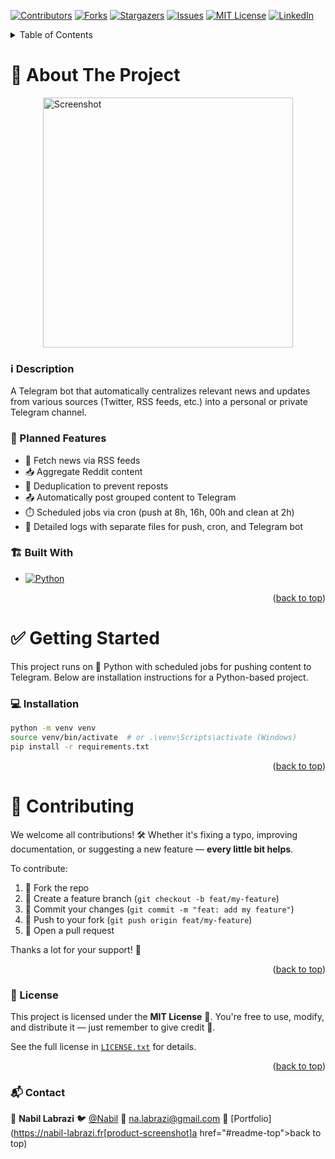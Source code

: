 <a name="readme-top"></a>

<!-- PROJECT SHIELDS -->
[![Contributors][contributors-shield]][contributors-url]
[![Forks][forks-shield]][forks-url]
[![Stargazers][stars-shield]][stars-url]
[![Issues][issues-shield]][issues-url]
[![MIT License][license-shield]][license-url]
[![LinkedIn][linkedin-shield]][linkedin-url]



<!-- TABLE OF CONTENTS -->
<details>
  <summary>Table of Contents</summary>
  <ol>
    <li>
      <a href="#about-the-project">About The Project</a>
      <ul>
        <li><a href="#description">Description</a></li>
        <li><a href="#features">Planned Features</a></li>
        <li><a href="#built-with">Built With</a></li>
      </ul>
    </li>
    <li>
      <a href="#getting-started">Getting Started</a>
      <ul>
        <li><a href="#installation">Installation</a></li>
      </ul>
    </li>
    <li><a href="#contributing">Contributing</a>
      <ul>
        <li><a href="#license">License</a></li>
        <li><a href="#contact">Contact</a></li>
      </ul>
    </li>
  </ol>
</details>



<!-- ABOUT THE PROJECT -->
# 🧠 About The Project

<a href="https://nabil-labrazi.fr" target="_blank">
  <img src="[product-screenshot]" alt="Screenshot" width="400" style="display:block; margin:auto;" />
</a>



<!-- DESCRIPTION -->
### ℹ️ Description

A Telegram bot that automatically centralizes relevant news and updates from various sources (Twitter, RSS feeds, etc.) into a personal or private Telegram channel.

### 🚀 Planned Features

- 🔁 Fetch news via RSS feeds
- 📥 Aggregate Reddit content
- 🧠 Deduplication to prevent reposts
- 📤 Automatically post grouped content to Telegram
- ⏱️ Scheduled jobs via cron (push at 8h, 16h, 00h and clean at 2h)
- 📜 Detailed logs with separate files for push, cron, and Telegram bot



### 🏗️ Built With

* [![Python][Python.io]][Python-url]

<p align="right">(<a href="#readme-top">back to top</a>)</p>



<!-- GETTING STARTED -->
# ✅ Getting Started

This project runs on 🐍 Python with scheduled jobs for pushing content to Telegram.
Below are installation instructions for a Python-based project.

### 💻 Installation

```bash
python -m venv venv
source venv/bin/activate  # or .\venv\Scripts\activate (Windows)
pip install -r requirements.txt
```

<p align="right">(<a href="#readme-top">back to top</a>)</p>



<!-- CONTRIBUTING -->
# 🙌 Contributing

We welcome all contributions! 🛠️ Whether it's fixing a typo, improving documentation, or suggesting a new feature — **every little bit helps**.

To contribute:
1. 🍴 Fork the repo
2. 🔧 Create a feature branch (`git checkout -b feat/my-feature`)
3. 💬 Commit your changes (`git commit -m "feat: add my feature"`)
4. 🚀 Push to your fork (`git push origin feat/my-feature`)
5. 📨 Open a pull request

Thanks a lot for your support! 💙

<p align="right">(<a href="#readme-top">back to top</a>)</p>



<!-- LICENSE -->
### 📄 License

This project is licensed under the **MIT License** 📜.
You're free to use, modify, and distribute it — just remember to give credit 🤝.

See the full license in [`LICENSE.txt`](LICENSE.txt) for details.

<p align="right">(<a href="#readme-top">back to top</a>)</p>



<!-- CONTACT -->
### 📬 Contact

👤 **Nabil Labrazi**
🐦 [@Nabil](https://twitter.com/Nabil71405502)
📧 na.labrazi@gmail.com
🔗 [Portfolio](https://nabil-labrazi.fr[product-screenshot]a href="#readme-top">back to top</a>)</p>



<!-- MARKDOWN LINKS & IMAGES -->
<!-- https://www.markdownguide.org/basic-syntax/#reference-style-links -->
[contributors-shield]: https://img.shields.io/github/contributors/nlabrazi/sjvtdm.svg?style=for-the-badge
[contributors-url]: https://github.com/nlabrazi/sjvtdm/graphs/contributors
[forks-shield]: https://img.shields.io/github/forks/nlabrazi/sjvtdm.svg?style=for-the-badge
[forks-url]: https://github.com/nlabrazi/sjvtdm/network/members
[stars-shield]: https://img.shields.io/github/stars/nlabrazi/sjvtdm.svg?style=for-the-badge
[stars-url]: https://github.com/nlabrazi/sjvtdm/stargazers
[issues-shield]: https://img.shields.io/github/issues/nlabrazi/sjvtdm.svg?style=for-the-badge
[issues-url]: https://github.com/nlabrazi/sjvtdm/issues
[license-shield]: https://img.shields.io/github/license/nlabrazi/sjvtdm.svg?style=for-the-badge
[license-url]: https://github.com/nlabrazi/sjvtdm/blob/master/LICENSE.txt
[linkedin-shield]: https://img.shields.io/badge/-LinkedIn-black.svg?style=for-the-badge&logo=linkedin&colorB=555
[linkedin-url]: https://linkedin.com/in/nabil-labrazi
[product-screenshot]: /public/assets/images/screenshot.png
[Next.js]: https://img.shields.io/badge/next.js-000000?style=for-the-badge&logo=nextdotjs&logoColor=white
[Next-url]: https://nextjs.org/
[Rails.js]: https://img.shields.io/badge/rails-%23CC0000.svg?style=for-the-badge&logo=ruby-on-rails&logoColor=white
[Rails-url]: https://rubyonrails.org/
[React.js]: https://img.shields.io/badge/React-20232A?style=for-the-badge&logo=react&logoColor=61DAFB
[React-url]: https://reactjs.org/
[Ruby.js]: https://img.shields.io/badge/ruby-%23CC342D.svg?style=for-the-badge&logo=ruby&logoColor=white
[Ruby-url]: https://www.ruby-lang.org/en/
[Vue.js]: https://img.shields.io/badge/Vue.js-35495E?style=for-the-badge&logo=vuedotjs&logoColor=4FC08D
[Vue-url]: https://vuejs.org/
[Angular.io]: https://img.shields.io/badge/Angular-DD0031?style=for-the-badge&logo=angular&logoColor=white
[Angular-url]: https://angular.io/
[Svelte.dev]: https://img.shields.io/badge/Svelte-4A4A55?style=for-the-badge&logo=svelte&logoColor=FF3E00
[Svelte-url]: https://svelte.dev/
[Laravel.com]: https://img.shields.io/badge/Laravel-FF2D20?style=for-the-badge&logo=laravel&logoColor=white
[Laravel-url]: https://laravel.com
[Bootstrap.com]: https://img.shields.io/badge/Bootstrap-563D7C?style=for-the-badge&logo=bootstrap&logoColor=white
[Bootstrap-url]: https://getbootstrap.com
[JQuery.com]: https://img.shields.io/badge/jQuery-0769AD?style=for-the-badge&logo=jquery&logoColor=white
[JQuery-url]: https://jquery.com
[Javascript.js]: https://img.shields.io/badge/javascript-%23323330.svg?style=for-the-badge&logo=javascript&logoColor=%23F7DF1E
[Javascript-url]: https://developer.mozilla.org/en-US/docs/Web/JavaScript
[NodeJs.js]: https://img.shields.io/badge/node.js-6DA55F?style=for-the-badge&logo=node.js&logoColor=white
[NodeJs-url]: https://nodejs.org/en/
[TypeScript.js]: https://img.shields.io/badge/typescript-%23007ACC.svg?style=for-the-badge&logo=typescript&logoColor=white
[TypeScript-url]: https://www.typescriptlang.org/
[RxJS.js]: https://img.shields.io/badge/rxjs-%23B7178C.svg?style=for-the-badge&logo=reactivex&logoColor=white
[RxJS-url]: https://rxjs.dev/
[NestJs.io]: https://img.shields.io/badge/nestjs-E0234E?style=for-the-badge&logo=nestjs&logoColor=white
[NestJs-url]: https://nestjs.com/
[Prisma.io]: https://img.shields.io/badge/Prisma-3982CE?style=for-the-badge&logo=Prisma&logoColor=white
[Prisma-url]: https://www.prisma.io/
[Python.io]: https://img.shields.io/badge/python-3670A0?style=for-the-badge&logo=python&logoColor=ffdd54
[Python-url]: https://www.python.org/

